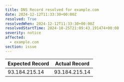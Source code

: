 ```yaml
---
title: DNS Record resolved for example.com
date: 2024-12-12T11:33:30+00:00Z
resolved: True
resolvedWhen: 2024-12-12T11:33:30+00:00Z
resolvedStartTime: 2024-10-25T21:09:43.191474+00:00
severity: notice
affected:
  - example.com
section: issue
---
```


| Expected Record  | Actual Record  |
|------------------|----------------|
| 93.184.215.14 | 93.184.215.14 |
